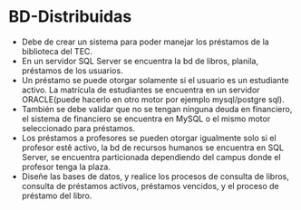 # BD-Distribuidas
* Debe de crear un sistema para poder manejar los préstamos de la biblioteca del TEC.
* En un servidor SQL Server se encuentra la bd de libros, planila, préstamos de los usuarios.
* Un préstamo se puede otorgar solamente si el usuario es un estudiante activo.  La matrícula de estudiantes se encuentra en un servidor ORACLE(puede hacerlo en otro motor por ejemplo mysql/postgre sql).
* También se debe validar que no se tengan ninguna deuda en financiero, el sistema de financiero se encuentra en MySQL o el mismo motor seleccionado para préstamos.
* Los préstamos a profesores se pueden otorgar igualmente solo si el profesor estê activo, la bd de recursos humanos se encuentra en SQL Server, se encuentra particionada dependiendo del campus donde el profesor tenga la plaza.
* Diseñe las bases de datos, y realice los procesos de consulta de libros, consulta de préstamos activos, préstamos vencidos, y el proceso de préstamo del libro.
